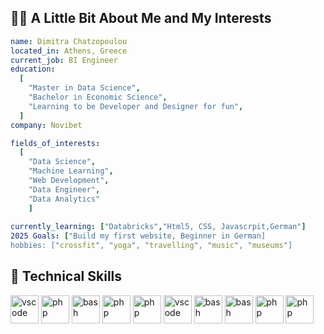 ## 👩‍💻 A Little Bit About Me and My Interests
```yaml
name: Dimitra Chatzopoulou
located_in: Athens, Greece
current_job: BI Engineer
education:
  [
    "Master in Data Science",
    "Bachelor in Economic Science",
    "Learning to be Developer and Designer for fun",
  ]
company: Novibet

fields_of_interests:
  [
    "Data Science",
    "Machine Learning",
    "Web Development",
    "Data Engineer",
    "Data Analytics" 
    ]
 
currently_learning: ["Databricks","Html5, CSS, Javascrpit,German"]
2025 Goals: ["Build my first website, Beginner in German]
hobbies: ["crossfit", "yoga", "travelling", "music", "museums"]
```
## 🚀  Technical Skills

<p align="left">
<img src="https://cdn.jsdelivr.net/gh/devicons/devicon@latest/icons/python/python-original.svg" alt="vscode" width="45" height="45"/>
<img src="https://cdn.jsdelivr.net/gh/devicons/devicon@latest/icons/azuresqldatabase/azuresqldatabase-original.svg" alt="php" width="45" height="45"/>
<img src="https://cdn.jsdelivr.net/gh/devicons/devicon@latest/icons/javascript/javascript-plain.svg" alt="bash" width="45" height="45"/>
<img src="https://cdn.jsdelivr.net/gh/devicons/devicon@latest/icons/html5/html5-original-wordmark.svg" alt="php" width="45" height="45"/>
<img src="https://cdn.jsdelivr.net/gh/devicons/devicon@latest/icons/css3/css3-original-wordmark.svg" alt="php" width="45" height="45"/>
<img src="https://cdn.jsdelivr.net/gh/devicons/devicon@latest/icons/jira/jira-original-wordmark.svg" alt="vscode" width="45" height="45"/>
<img src="https://cdn.jsdelivr.net/gh/devicons/devicon@latest/icons/confluence/confluence-original-wordmark.svg" alt="bash" width="45" height="45"/>
<img src="https://cdn.jsdelivr.net/gh/devicons/devicon@latest/icons/stata/stata-original-wordmark.svg" alt="bash" width="45" height="45"/>
<img src="https://cdn.jsdelivr.net/gh/devicons/devicon@latest/icons/spss/spss-original.svg" alt="php" width="45" height="45"/>
<img src="https://cdn.jsdelivr.net/gh/devicons/devicon@latest/icons/latex/latex-original.svg" alt="php" width="45" height="45"/>
</p>
       
